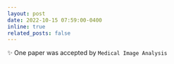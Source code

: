 ```yaml
---
layout: post
date: 2022-10-15 07:59:00-0400 
inline: true
related_posts: false
---
```


:sparkles: One paper was accepted by `Medical Image Analysis` 
